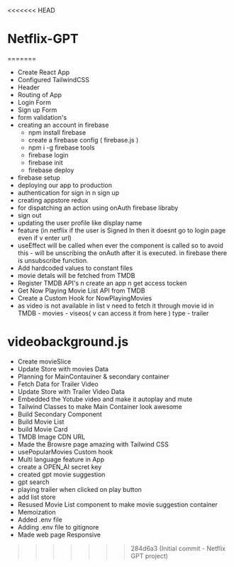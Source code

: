 <<<<<<< HEAD
# Netflix-GPT
=======
- Create React App
- Configured TailwindCSS
- Header
- Routing of App
- Login Form
- Sign up Form
- form validation's
- creating an account in firebase
    - npm install firebase
    - create a firebase config ( firebase.js )
    - npm i -g firebase tools
    - firebase login
    - firebase init
    - firebase deploy
- firebase setup
- deploying our app to production
- authentication for sign in n sign up
- creating appstore redux
- for dispatching an action using onAuth firebase libraby
- sign out 
- updating the user profile like display name
- feature (in netflix if the user is Signed In then it doesnt go to login page even if v enter url)
- useEffect will be called when ever the component is called so to avoid this - will be unscribing the onAuth after it is executed. in firebase there is unsubscribe function.
- Add hardcoded values to constant files
- movie detals will be fetched from TMDB
- Register TMDB API's n create an app n get access tocken
- Get Now Playing Movie List API from TMDB
- Create a Custom Hook for NowPlayingMovies
- as video is not available in list v need to fetch it through movie id in TMDB - movies - viseos( v can access it from here ) type - trailer
# videobackground.js
- Create movieSlice
- Update Store with movies Data
- Planning for MainContauiner & secondary container
- Fetch Data for Trailer Video
- Update Store with Trailer Video Data
- Embedded the Yotube video and make it autoplay and mute
- Tailwind Classes to make Main Container look awesome
- Build Secondary Component
- Build Movie List
- build Movie Card
- TMDB Image CDN URL
- Made the Browsre page amazing with Tailwind CSS
- usePopularMovies Custom hook
- Multi language feature in App
- create a OPEN_AI secret key
- created gpt movie suggestion
- gpt search 
- playing trailer when clicked on play button
- add list store
- Resused Movie List component to make movie suggestion container
- Memoization
- Added .env file
- Adding .env file to gitignore
- Made web page Responsive
>>>>>>> 284d6a3 (Initial commit - Netflix GPT project)
